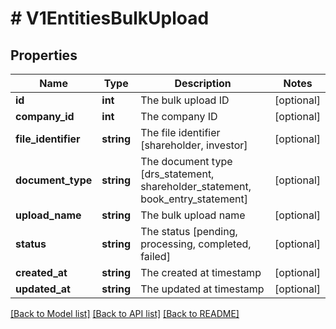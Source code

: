 # # V1EntitiesBulkUpload

## Properties

Name | Type | Description | Notes
------------ | ------------- | ------------- | -------------
**id** | **int** | The bulk upload ID | [optional]
**company_id** | **int** | The company ID | [optional]
**file_identifier** | **string** | The file identifier [shareholder, investor] | [optional]
**document_type** | **string** | The document type [drs_statement, shareholder_statement, book_entry_statement] | [optional]
**upload_name** | **string** | The bulk upload name | [optional]
**status** | **string** | The status [pending, processing, completed, failed] | [optional]
**created_at** | **string** | The created at timestamp | [optional]
**updated_at** | **string** | The updated at timestamp | [optional]

[[Back to Model list]](../../README.md#models) [[Back to API list]](../../README.md#endpoints) [[Back to README]](../../README.md)

